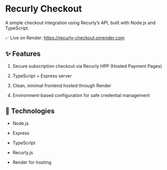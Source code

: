 # Recurly Checkout
A simple checkout integration using Recurly’s API, built with Node.js and TypeScript.

✅ Live on Render: https://recurly-checkout.onrender.com

## ✨ Features
1. Secure subscription checkout via Recurly HPP (Hosted Payment Pages)

2. TypeScript + Express server

3. Clean, minimal frontend hosted through Render

4. Environment-based configuration for safe credential management

## 🚀 Technologies
- Node.js

- Express

- TypeScript

- Recurly.js

- Render for hosting